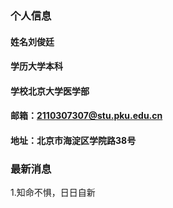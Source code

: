 ### 个人信息
#### 姓名刘俊廷
#### 学历大学本科
#### 学校北京大学医学部
#### 邮箱：2110307307@stu.pku.edu.cn
#### 地址：北京市海淀区学院路38号

### 最新消息
1.知命不惧，日日自新
